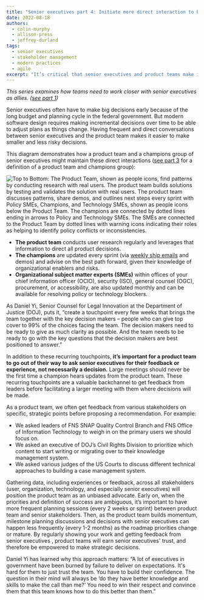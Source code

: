```yaml
---
title: "Senior executives part 4: Initiate more direct interaction to build rapport"
date: 2022-08-18
authors:
  - colin-murphy
  - allison-press
  - jeffrey-durland
tags:
  - senior executives
  - stakeholder management
  - modern practices
  - agile
excerpt: "It’s critical that senior executives and product teams make incremental decisions over time for new or important technology initiatives. The main question here is, how? How does that work and what does good look like?"
---
```

_This series examines how teams need to work closer with senior executives as allies. ([see part 1]({{site.baseurl}}/2022/07/20/senior-executives-pt1/))_

Senior executives often have to make big decisions early because of the long budget and planning cycle in the federal government. But modern software design requires making incremental decisions over time to be able to adjust plans as things change. Having frequent and direct conversations between senior executives and the product team makes it easier to make smaller and less risky decisions.

This diagram demonstrates how a product team and a champions group of senior executives might maintain these direct interactions ([see part 3]({{site.baseurl}}/2022/08/11/senior-executives-pt3/) for a definition of a product team and champions group):

<img src="{{site.baseurl}}/assets/blog/content/example1-senior-executives-part4.png" alt="Top to Bottom: The Product Team, shown as people icons, find patterns by conducting research with real users. The product team builds solutions by testing and validates the solution with real users. The product team discusses patterns, share demos, and outlines next steps every sprint with Policy SMEs, Champions, and Technology SMEs, shown as people icons below the Product Team. The champions are connected by dotted lines ending in arrows to Policy and Technology SMEs. The SMEs are connected to the Product Team by dotted lines with warning icons indicating their roles as helping to identify policy conflicts or inconsistencies.">

* **The product team** conducts user research regularly and leverages that information to direct all product decisions.
* **The champions** are updated every sprint (via [weekly ship emails](https://18f.gsa.gov/2021/10/21/the_weekly_ship/) and demos) and advise on the best path forward, given their knowledge of organizational enablers and risks. 
* **Organizational subject matter experts (SMEs)** within offices of your chief information officer (OCIO), security (ISO), general counsel (OGC), procurement, or accessibility, are also updated monthly and can be available for resolving policy or technology blockers.

As Daniel Yi, Senior Counsel for Legal Innovation at the Department of Justice (DOJ), puts it, “create a touchpoint every few weeks that brings the team together with the key decision makers – people who can give top cover to 99% of the choices facing the team. The decision makers need to be ready to give as much clarity as possible. And the team needs to be ready to go with the key questions that the decision makers are best positioned to answer.”

In addition to these recurring touchpoints, **it’s important for a product team to go out of their way to ask senior executives for their feedback or experience, not necessarily a decision.** Large meetings should never be the first time a champion hears updates from the product team. These recurring touchpoints are a valuable backchannel to get feedback from leaders before facilitating a larger meeting with them where decisions will be made.

As a product team, we often get feedback from various stakeholders on specific, strategic points before proposing a recommendation. For example:
* We asked leaders of FNS SNAP Quality Control Branch and FNS Office of Information Technology to weigh in on the primary users we should focus on.
* We asked an executive of DOJ’s Civil Rights Division to prioritize which content to start writing or migrating over to their knowledge management system.
* We asked various judges of the US Courts to discuss different technical approaches to building a case management system.

Gathering data, including experiences or feedback, across all stakeholders (user, organization, technology, and especially senior executives) will position the product team as an unbiased advocate. Early on, when the priorities and definition of success are ambiguous, it’s important to have more frequent planning sessions (every 2 weeks or sprint) between product team and senior stakeholders. Then, as the product team builds momentum, milestone planning discussions and decisions with senior executives can happen less frequently (every 1-2 months)  as the roadmap priorities change or mature. By regularly showing your work and getting feedback from senior executives , product teams will earn senior executives' trust, and therefore be empowered to make strategic decisions.

Daniel Yi has learned why this approach matters: “A lot of executives in government have been burned by failure to deliver on expectations. It's hard for them to just trust the team. You have to build their confidence. The question in their mind will always be ‘do they have better knowledge and skills to make the call than me?’ You need to win their respect and convince them that this team knows how to do this better than them.”
